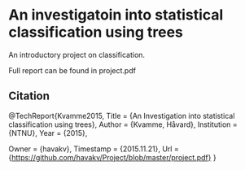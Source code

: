 # An investigatoin into statistical classification using trees

An introductory project on classification.

Full report can be found in project.pdf


## Citation 
@TechReport{Kvamme2015,
  Title                    = {An Investigation into statistical classification using trees},
  Author                   = {Kvamme, Håvard},
  Institution              = {NTNU},
  Year                     = {2015},

  Owner                    = {havakv},
  Timestamp                = {2015.11.21},
  Url                      = {https://github.com/havakv/Project/blob/master/project.pdf}
}
